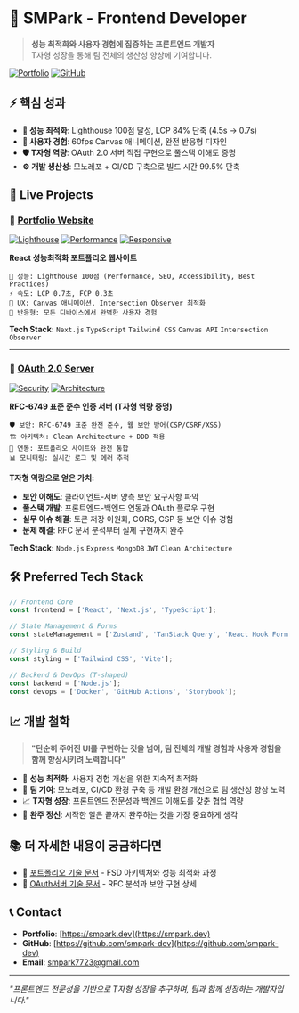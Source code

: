 # 🎨 SMPark - Frontend Developer

> **성능 최적화와 사용자 경험에 집중하는 프론트엔드 개발자**  
> T자형 성장을 통해 팀 전체의 생산성 향상에 기여합니다.

[![Portfolio](https://img.shields.io/badge/Portfolio-smpark.dev-blue?style=for-the-badge&logo=react)](https://smpark.dev)
[![GitHub](https://img.shields.io/badge/GitHub-smpark--dev-black?style=for-the-badge&logo=github)](https://github.com/smpark-dev/smpark-monorepo)

## ⚡ 핵심 성과

- **🎯 성능 최적화**: Lighthouse 100점 달성, LCP 84% 단축 (4.5s → 0.7s)
- **🎨 사용자 경험**: 60fps Canvas 애니메이션, 완전 반응형 디자인
- **🛡️ T자형 역량**: OAuth 2.0 서버 직접 구현으로 풀스택 이해도 증명
- **⚙️ 개발 생산성**: 모노레포 + CI/CD 구축으로 빌드 시간 99.5% 단축

## 🚀 Live Projects

### 🎨 [Portfolio Website](https://smpark.dev)
[![Lighthouse](https://img.shields.io/badge/Lighthouse-100%20점-brightgreen?style=flat-square)](https://smpark.dev)
[![Performance](https://img.shields.io/badge/LCP-0.7s-success?style=flat-square)](https://smpark.dev)
[![Responsive](https://img.shields.io/badge/Responsive-완벽지원-blue?style=flat-square)](https://smpark.dev)

**React 성능최적화 포트폴리오 웹사이트**

```
🎯 성능: Lighthouse 100점 (Performance, SEO, Accessibility, Best Practices)
⚡ 속도: LCP 0.7초, FCP 0.3초
🎨 UX: Canvas 애니메이션, Intersection Observer 최적화
📱 반응형: 모든 디바이스에서 완벽한 사용자 경험
```

**Tech Stack:** `Next.js` `TypeScript` `Tailwind CSS` `Canvas API` `Intersection Observer`

---

### 🔐 [OAuth 2.0 Server](https://github.com/smpark-dev/smpark-monorepo/tree/main/apps/auth-server)
[![Security](https://img.shields.io/badge/Security-RFC--6749-red?style=flat-square)](https://github.com/smpark-dev/smpark-monorepo/tree/main/apps/auth-server)
[![Architecture](https://img.shields.io/badge/Architecture-Clean-orange?style=flat-square)](https://github.com/smpark-dev/smpark-monorepo/tree/main/apps/auth-server)

**RFC-6749 표준 준수 인증 서버 (T자형 역량 증명)**

```
🛡️ 보안: RFC-6749 표준 완전 준수, 웹 보안 방어(CSP/CSRF/XSS)
🏗️ 아키텍처: Clean Architecture + DDD 적용
🔄 연동: 포트폴리오 사이트와 완전 통합
📊 모니터링: 실시간 로그 및 에러 추적
```

**T자형 역량으로 얻은 가치:**
- **보안 이해도**: 클라이언트-서버 양측 보안 요구사항 파악
- **풀스택 개발**: 프론트엔드-백엔드 연동과 OAuth 플로우 구현
- **실무 이슈 해결**: 토큰 저장 이원화, CORS, CSP 등 보안 이슈 경험
- **문제 해결**: RFC 문서 분석부터 실제 구현까지 완주

**Tech Stack:** `Node.js` `Express` `MongoDB` `JWT` `Clean Architecture`

## 🛠 Preferred Tech Stack

```javascript
// Frontend Core
const frontend = ['React', 'Next.js', 'TypeScript'];

// State Management & Forms  
const stateManagement = ['Zustand', 'TanStack Query', 'React Hook Form'];

// Styling & Build
const styling = ['Tailwind CSS', 'Vite'];

// Backend & DevOps (T-shaped)
const backend = ['Node.js'];
const devops = ['Docker', 'GitHub Actions', 'Storybook'];
```

## 📈 개발 철학

> **"단순히 주어진 UI를 구현하는 것을 넘어, 팀 전체의 개발 경험과 사용자 경험을 함께 향상시키려 노력합니다"**

- 🎯 **성능 최적화**: 사용자 경험 개선을 위한 지속적 최적화
- 🤝 **팀 기여**: 모노레포, CI/CD 환경 구축 등 개발 환경 개선으로 팀 생산성 향상 노력
- 📈 **T자형 성장**: 프론트엔드 전문성과 백엔드 이해도를 갖춘 협업 역량
- 💪 **완주 정신**: 시작한 일은 끝까지 완주하는 것을 가장 중요하게 생각

## 📚 더 자세한 내용이 궁금하다면

- 📖 [포트폴리오 기술 문서](apps/smpark-space/README.md) - FSD 아키텍처와 성능 최적화 과정
- 🔐 [OAuth서버 기술 문서](apps/smpark-oauth2.0/README.md) - RFC 분석과 보안 구현 상세  

## 📞 Contact

- **Portfolio**: [https://smpark.dev](https://smpark.dev)
- **GitHub**: [https://github.com/smpark-dev](https://github.com/smpark-dev)
- **Email**: smpark7723@gmail.com

---

*"프론트엔드 전문성을 기반으로 T자형 성장을 추구하며, 팀과 함께 성장하는 개발자입니다."*
